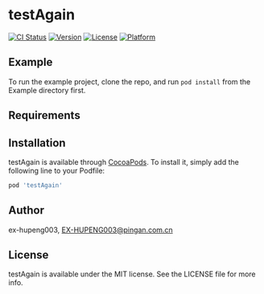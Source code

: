# testAgain

[![CI Status](https://img.shields.io/travis/ex-hupeng003/testAgain.svg?style=flat)](https://travis-ci.org/ex-hupeng003/testAgain)
[![Version](https://img.shields.io/cocoapods/v/testAgain.svg?style=flat)](https://cocoapods.org/pods/testAgain)
[![License](https://img.shields.io/cocoapods/l/testAgain.svg?style=flat)](https://cocoapods.org/pods/testAgain)
[![Platform](https://img.shields.io/cocoapods/p/testAgain.svg?style=flat)](https://cocoapods.org/pods/testAgain)

## Example

To run the example project, clone the repo, and run `pod install` from the Example directory first.

## Requirements

## Installation

testAgain is available through [CocoaPods](https://cocoapods.org). To install
it, simply add the following line to your Podfile:

```ruby
pod 'testAgain'
```

## Author

ex-hupeng003, EX-HUPENG003@pingan.com.cn

## License

testAgain is available under the MIT license. See the LICENSE file for more info.
